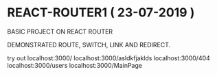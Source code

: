 # REACT-ROUTER1  ( 23-07-2019 )
BASIC PROJECT ON REACT ROUTER

DEMONSTRATED ROUTE, SWITCH, LINK AND REDIRECT.

try out 
localhost:3000/
localhost:3000/asldkfjaklds
localhost:3000/404
localhost:3000/users
localhost:3000/MainPage


